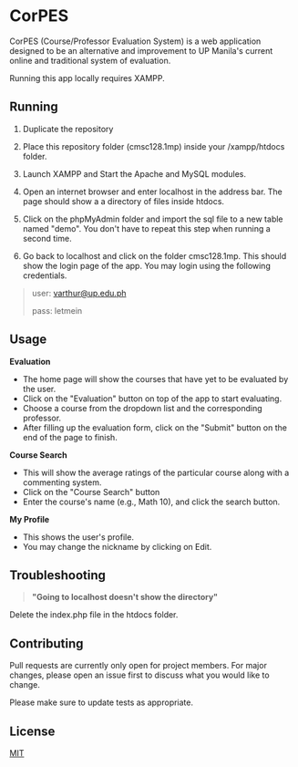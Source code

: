 # CorPES

CorPES (Course/Professor Evaluation System) is a web application designed to be an alternative and improvement to UP Manila's current online and traditional system of evaluation. 

Running this app locally requires XAMPP.

## Running
1) Duplicate the repository

2) Place this repository folder (cmsc128.1mp) inside your /xampp/htdocs folder.

3) Launch XAMPP and Start the Apache and MySQL modules.

4) Open an internet browser and enter localhost in the address bar. The page should show a a directory of files inside htdocs. 

5) Click on the phpMyAdmin folder and import the sql file to a new table named "demo". You don't have to repeat this step when running a second time.

6) Go back to localhost and click on the folder cmsc128.1mp. This should show the login page of the app. You may login using the following credentials.

>user: varthur@up.edu.ph
>
>pass: letmein

## Usage
**Evaluation**
* The home page will show the courses that have yet to be evaluated by the user.
* Click on the "Evaluation" button on top of the app to start evaluating.
* Choose a course from the dropdown list and the corresponding professor.
* After filling up the evaluation form, click on the "Submit" button on the end of the page to finish.

**Course Search**
* This will show the average ratings of the particular course along with a commenting system.
* Click on the "Course Search" button 
* Enter the course's name (e.g., Math 10), and click the search button.

**My Profile**
* This shows the user's profile.
* You may change the nickname by clicking on Edit. 

## Troubleshooting
>**"Going to localhost doesn't show the directory"**

Delete the index.php file in the htdocs folder.

## Contributing
Pull requests are currently only open for project members. For major changes, please open an issue first to discuss what you would like to change.

Please make sure to update tests as appropriate.

## License
[MIT](https://choosealicense.com/licenses/mit/)